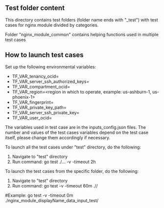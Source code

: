 ## Test folder content

This directory contains test folders (folder name ends with "_test") with test cases for nginx module
divided by categories.

Folder "nginx_module_common" contains helping functions used in multiple test cases

## How to launch test cases

Set up the following environmental variables:

- TF_VAR_tenancy_ocid=<tenancy OCID>
- TF_VAR_server_ssh_authorized_keys=<path to the public key>
- TF_VAR_compartment_ocid=<compartment OCID>
- TF_VAR_region=<region in which to operate, example: us-ashburn-1, us-phoenix-1>
- TF_VAR_fingerprint=<PEM key fingerprint>
- TF_VAR_private_key_path=<path to the private key that matches the fingerprint above>
- TF_VAR_server_ssh_private_key=<path to the private key>
- TF_VAR_user_ocid=<user OCID>

The variables used in test case are in the inputs_config.json files.
The number and values of the test cases variables depend on the test case itself, please change them accordingly if necessary.

To launch all the test cases under "test" directory, do the following:

1. Navigate to "test" directory
2. Run command: go test ./... -v -timeout 2h

To launch the test cases from the specific folder, do the following:

1. Navigate to "test" directory
2. Run command: go test -v -timeout 60m ./<folder name>/

#Example: go test -v -timeout 0m ./nginx_module_displayName_data_input_test/